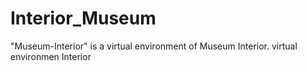 # Interior_Museum
"Museum-Interior" is a virtual environment of Museum Interior.
virtual environmen Interior
